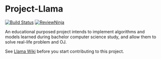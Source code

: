 # Project-Llama
[![Build Status](https://travis-ci.org/Llama-Group/Project-Llama.svg?branch=master)](https://travis-ci.org/Llama-Group/Project-Llama)
[![ReviewNinja](https://app.review.ninja/63898156/badge)](https://app.review.ninja/Llama-Group/Project-Llama)

An educational purposed project intends to implement algorithms and models learned during bachelor computer science study, and allow them to solve real-life problem and OJ.

See [Llama Wiki](https://github.com/Llama-Group/Project-Llama/wiki) before you start contributing to this project.
